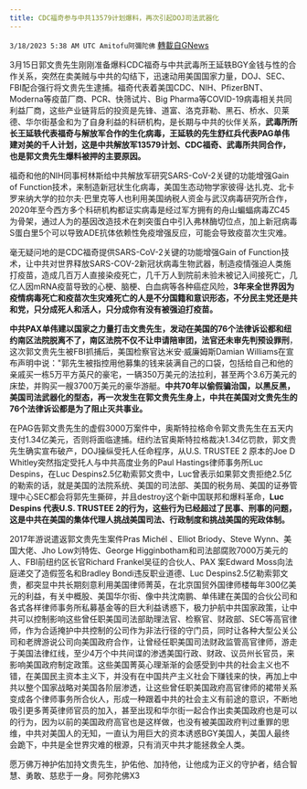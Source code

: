 ```yaml
---
title: CDC福奇参与中共13579计划爆料，再次引起DOJ司法武器化
---
```

`3/18/2023 5:38 AM UTC Amitofu阿彌陀佛` [轉載自GNews](https://gnews.org/articles/1024525)

         
3月15日郭文贵先生刚刚准备爆料CDC福奇与中共武毒所王延轶BGY金钱与性的合作关系，突然在卖美贼与中共的勾结下，迅速动用美国国家力量，DOJ、SEC、FBI配合强行将文贵先生逮捕。福奇代表着美国CDC、NIH、PfizerBNT、Moderna等疫苗厂商、PCR、快筛试片、Big Pharma等COVID-19病毒相关共同利益厂商，这些产业链背后的投资是先锋、道富、洛克菲勒、黑石、桥水、贝莱德、华尔街基金和为了自身利益的科研机构，是长期与中共的伙伴关系，**武毒所所长王延轶代表福奇与解放军合作的生化病毒，王延轶的先生舒红兵代表PAG单伟建对美的千人计划，这是中共解放军13579计划、CDC福奇、武毒所共同合作，也是郭文贵先生爆料被押的主要原因。**

福奇和他的NIH同事柯林斯给中共解放军研究SARS-CoV-2关键的功能增强Gain of Function技术，来制造新冠状生化病毒，美国生态动物学家彼得·达扎克、北卡罗来纳大学的拉尔夫·巴里克等人也利用美国纳税人资金与武汉病毒研究所合作，2020年至今西方多个科研机构都证实病毒是经过军方拥有的舟山蝙蝠病毒ZC45为骨架，通过人为的基因改造技术在刺突蛋白中引入弗林酶切位点，加上新冠病毒S蛋白里5个可以导致ADE抗体依赖性免疫增强反应，可能会导致疫苗次生灾难。

毫无疑问地的是CDC福奇提供SARS-CoV-2关键的功能增强Gain of Function技术，让中共对世界释放SARS-COV-2新冠状病毒生物武器，制造疫情强迫人类施打疫苗，造成几百万人直接染疫死亡，几千万人到院前未验未被记入间接死亡，几亿人因mRNA疫苗导致的心梗、脑梗、白血病等各种癌症风险，**3年来全世界因为疫情病毒死亡和疫苗次生灾难死亡的人是不分国籍和意识形态，不分民主党还是共和党，只分成死人和活人，只分成你有没有被强迫打疫苗。**

**中共PAX单伟建以国家之力量打击文贵先生，发动在美国的76个法律诉讼都和纽约南区法院脱离不了，南区法院不仅不让申请陪审团，法官还未审先判预设罪刑**，这次郭文贵先生被FBI抓捕后，美国检察官达米安·威廉姆斯Damian Williams在宣布声明中说："郭先生被指控用他募集的钱来装满自己的口袋，包括给自己和他的亲戚买一栋5万平方英尺的豪宅，一辆350万美元的法拉利，甚至两个3.6万美元的床垫，并购买一艘3700万美元的豪华游艇。**中共70年以偷假骗治国，以黑反黑，美国司法武器化的型态，再一次发生在郭文贵先生身上，中共在美国对文贵先生的76个法律诉讼都是为了阻止灭共事业。**

在PAG告郭文贵先生的虚假3000万案件中，奥斯特拉格命令郭文贵先生在五天内支付1.34亿美元，否则将面临逮捕。纽约法官奥斯特拉格裁决1.34亿罚款，郭文贵先生确实宣布破产，DOJ操纵受托人任命程序，从U.S. TRUSTEE 2 原本的Joe D Whitley突然指定受托人与中共高度业务的Paul Hastings律师事务所Luc Despins，在Luc Despins2.5亿勒索郭文贵中，Luc曾表示如果郭文贵拒绝2.5亿的勒索的话，就是美国的法院系统、美国的司法部、美国的税务局、美国的证券管理中心SEC都会将郭先生撕碎，并且destroy这个新中国联邦和爆料革命，**Luc Despins 代表U.S. TRUSTEE 2的行为，这些行为已经超过了民事、刑事的问题，这是中共在美国的集体代理人挑战美国司法、行政制度和挑战美国的宪政体制。**

2017年游说遣返郭文贵先生案件Pras Michél 、Elliot Briody、Steve Wynn、美国大佬、Jho Low刘特佐、George Higginbotham和司法部腐败7000万美元的人、FBI前纽约区长官Richard Frankel吴征的合伙人、PAX 案Edward Moss向法庭递交了造假签名和Bradley Bondi违反职业道德、Luc Despins2.5亿勒索郭文贵，都突显中共长期刻意利用美国律师菁英，在北京国贸外国律师楼每年300亿美元的利益，有关中概股、美国华尔街、像中共沈南鹏、单伟建在美国的合伙公司和各式各样律师事务所私募基金等的巨大利益诱惑下，极力护航中共国家政策，让中共可以控制影响这些曾任职美国司法部助理法官、检察官、财政部、SEC等高官律师，作为合适掩护中共控制的公司作为非法行径的守门员，同时让各种大型公关公司和老牌游说公司向美国政府合作，让曾经任职美国司法财政监管高官律师，游走于美国法律红线，至少4万个中共间谍的渗透美国行政、财政、议员州长官员，来影响美国政府制定政策。这些美国菁英心理渐渐的会感受到中共的社会主义也不错，在美国民主资本主义下，并没有在中国共产主义社会下赚钱来的快，再加上中共以整个国家战略对美国各阶层渗透，让这些曾任职美国政府高官律师的裙带关系变成各个律师事务所合伙人，形成一种跟着中共的社会主义有前途的意识，不断地吸引更多菁英律师官员的加入，甚至出现和华尔街一起合作出卖美国政府也是可以的行为，因为以前的美国政府高官也是这样做，也没有被美国政府判过重罪的思维，中共对美国人的无知，一直认为用巨大的资本诱惑BGY美国人，美国人最终会跪下，中共是全世界灾难的根源，只有消灭中共才能拯救全人类。

愿万佛万神护佑加持文贵先生，护佑他、加持他，让他成为正义的守护者，结合智慧、勇敢、慈悲于一身。阿弥陀佛X3
